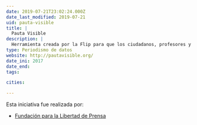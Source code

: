 ```yaml
---
date: 2019-07-21T23:02:24.000Z
date_last_modified: 2019-07-21
uid: pauta-visible
title: |
  Pauta Visible
description: |
  Herramienta creada por la Flip para que los ciudadanos, profesores y periodistas exploren la relación entre los medios de comunicación, los recursos públicos y los contratos que celebran las entidades con medios de comunicación.
type: Periodismo de datos
website: http://pautavisible.org/
date_ini: 2017
date_end: 
tags:

cities: 

---
```


Esta iniciativa fue realizada por:

- [Fundación para la Libertad de Prensa](/organizaciones/flip)
